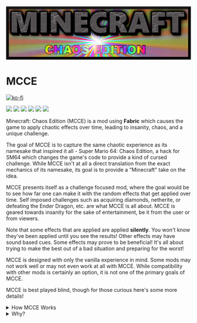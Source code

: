 ![](https://raw.githubusercontent.com/yeelp/MCCE/1.19/images/MCCE_logo.png)
# MCCE
[![ko-fi](https://ko-fi.com/img/githubbutton_sm.svg)](https://ko-fi.com/X8X5G4LPG)

[![](https://img.shields.io/modrinth/dt/minecraft-chaos-edition?label=Modrinth&logo=Modrinth&style=flat&color=brightgreen)](https://modrinth.com/mod/minecraft-chaos-edition) [![](http://cf.way2muchnoise.eu/full_873662.svg)](https://www.curseforge.com/minecraft/mc-mods/minecraft-chaos-edition) ![](https://cf.way2muchnoise.eu/versions/873662.svg) [![](https://img.shields.io/discord/750481601107853373.svg?colorB=7289DA&logo=data:image/png;base64,iVBORw0KGgoAAAANSUhEUgAAAHYAAABWAgMAAABnZYq0AAAACVBMVEUAAB38%2FPz%2F%2F%2F%2Bm8P%2F9AAAAAXRSTlMAQObYZgAAAAFiS0dEAIgFHUgAAAAJcEhZcwAACxMAAAsTAQCanBgAAAAHdElNRQfhBxwQJhxy2iqrAAABoElEQVRIx7WWzdGEIAyGgcMeKMESrMJ6rILZCiiBg4eYKr%2Fd1ZAfgXFm98sJfAyGNwno3G9sLucgYGpQ4OGVRxQTREMDZjF7ILSWjoiHo1n%2BE03Aw8p7CNY5IhkYd%2F%2F6MtO3f8BNhR1QWnarCH4tr6myl0cWgUVNcfMcXACP1hKrGMt8wcAyxide7Ymcgqale7hN6846uJCkQxw6GG7h2MH4Czz3cLqD1zHu0VOXMfZjHLoYvsdd0Q7ZvsOkafJ1P4QXxrWFd14wMc60h8JKCbyQvImzlFjyGoZTKzohwWR2UzSONHhYXBQOaKKsySsahwGGDnb%2FiYPJw22sCqzirSULYy1qtHhXGbtgrM0oagBV4XiTJok3GoLoDNH8ooTmBm7ZMsbpFzi2bgPGoXWXME6XT%2BRJ4GLddxJ4PpQy7tmfoU2HPN6cKg%2BledKHBKlF8oNSt5w5g5o8eXhu1IOlpl5kGerDxIVT%2BztzKepulD8utXqpChamkzzuo7xYGk%2FkpSYuviLXun5bzdRf0Krejzqyz7Z3p0I1v2d6HmA07dofmS48njAiuMgAAAAASUVORK5CYII%3D)](https://discord.gg/hwzWdXQ) ![](https://img.shields.io/github/v/release/yeelp/MCCE?include_prereleases) ![](https://img.shields.io/github/issues/yeelp/MCCE)

Minecraft: Chaos Edition (MCCE) is a mod using **Fabric** which causes the game to apply chaotic effects over time, leading to insanity, chaos, and a unique challenge.

The goal of MCCE is to capture the same chaotic experience as its namesake that inspired it all - Super Mario 64: Chaos Edition, a hack for SM64 which changes the game's code to provide a kind of cursed challenge. While MCCE isn't at all a direct translation from the exact mechanics of its namesake, its goal is to provide a "Minecraft" take on the idea.

MCCE presents itself as a challenge focused mod, where the goal would be to see how far one can make it with the random effects that get applied over time. Self imposed challenges such as acquiring diamonds, netherite, or defeating the Ender Dragon, etc. are what MCCE is all about. MCCE is geared towards insanity for the sake of entertainment, be it from the user or from viewers.

Note that some effects that are applied are applied **silently**. You won't know they've been applied until you see the results! Other effects may have sound based cues. Some effects may prove to be beneficial! It's all about trying to make the best out of a bad situation and preparing for the worst!

MCCE is designed with only the vanilla experience in mind. Some mods may not work well or may not even work at all with MCCE. While compatibility with other mods is certainly an option, it is not one of the primary goals of MCCE.

MCCE is best played blind, though for those curious here's some more details!

<details>
   <summary>How MCCE Works</summary>
   MCCE applies one of *forty* different "Chaos Effects" every 750 ticks thereabouts. The interval between effects is random, and sometimes multiple effects can be applied at once. The wiki goes over each Chaos Effect and mechanics in detail.
</details>

<details>
  <summary>Why?</summary>
  MCCE came from not only an idea to try to create something that people could enjoy watching others play, but also from a drive to learn Fabric for future modding!
</details>
